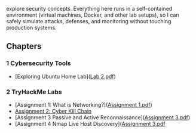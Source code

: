 explore security concepts. Everything here runs in a self-contained environment (virtual machines, Docker, and other lab setups), so I can safely simulate attacks, defenses, and monitoring without touching production systems.
## Chapters

### 1 Cybersecurity Tools
- [Exploring Ubuntu Home Lab]([Lab 2.pdf](https://github.com/user-attachments/files/22519348/Lab.2.pdf))

### 2 TryHackMe Labs
- [Assignment 1: What is Networking?]([Assignment 1.pdf](https://github.com/user-attachments/files/22519369/Assignment.1.pdf))
- [Assignment 2: Cyber Kill Chain](
<img width="1902" height="910" alt="Image" src="https://github.com/user-attachments/assets/26e66563-26cb-4332-ab3e-8f3c0fa1718e" />)
- [Assignment 3 Passive and Active Reconnaissance]([Assignment 3.pdf](https://github.com/user-attachments/files/22519372/Assignment.3.pdf))
- [Assignment 4 Nmap Live Host Discovery]([Assignment 3.pdf](
<img width="1906" height="918" alt="Image" src="https://github.com/user-attachments/assets/662a9270-d517-4453-b7c1-1c7a5d83de34" />)
